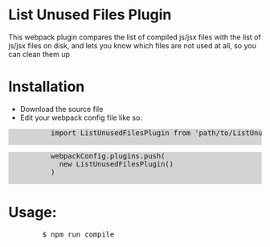 <html>
<head>
  <title>
    List Unused Files Plugin
  </title>
</head>
  <body>
    <h1>List Unused Files Plugin</h1>
    <div>
      This webpack plugin compares the list of compiled js/jsx files with the list of js/jsx files on disk, and lets you know which files are not used at all, so you can clean them up
    </div>
    <h1>Installation</h1>
    <ul>
    <li>Download the source file</li>
    <li>Edit your webpack config file like so: </li>
    </ul>
      <div class="highlight highlight-source-js" style="background-color:lightgrey;">
        <pre>
          import ListUnusedFilesPlugin from 'path/to/ListUnusedFilesPlugin.js'
        </pre>
      </div>
      <div class="highlight highlight-source-js" style="background-color:lightgrey;">
        <pre>
          webpackConfig.plugins.push(
            new ListUnusedFilesPlugin()
          )
        </pre>
      </div>
    <h1>Usage:</h1>
    <div class="highlight highlight-source-js">
      <pre>
        $ npm run compile
      </pre>
    </div>
  </body>
</html>

